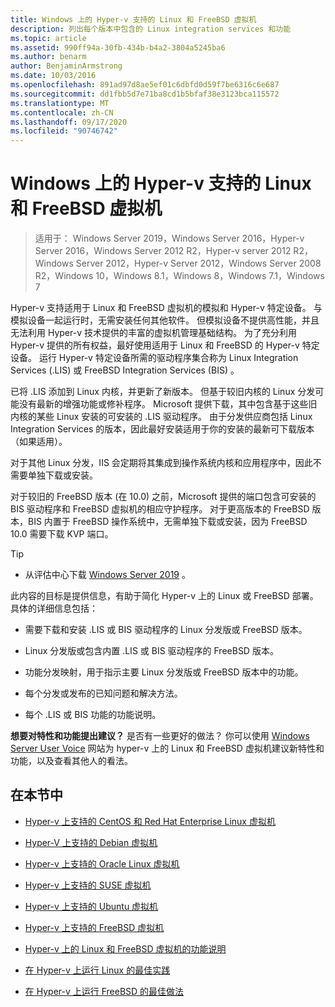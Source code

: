 ```yaml
---
title: Windows 上的 Hyper-v 支持的 Linux 和 FreeBSD 虚拟机
description: 列出每个版本中包含的 Linux integration services 和功能
ms.topic: article
ms.assetid: 990ff94a-30fb-434b-b4a2-3804a5245ba6
ms.author: benarm
author: BenjaminArmstrong
ms.date: 10/03/2016
ms.openlocfilehash: 891ad97d8ae5ef01c6dbfd0d59f7be6316c6e687
ms.sourcegitcommit: dd1fbb5d7e71ba8cd1b5bfaf38e3123bca115572
ms.translationtype: MT
ms.contentlocale: zh-CN
ms.lasthandoff: 09/17/2020
ms.locfileid: "90746742"
---
```

# <a name="supported-linux-and-freebsd-virtual-machines-for-hyper-v-on-windows"></a>Windows 上的 Hyper-v 支持的 Linux 和 FreeBSD 虚拟机

>适用于： Windows Server 2019，Windows Server 2016，Hyper-v Server 2016，Windows Server 2012 R2，Hyper-v server 2012 R2，Windows Server 2012，Hyper-v Server 2012，Windows Server 2008 R2，Windows 10，Windows 8.1，Windows 8，Windows 7.1，Windows 7

Hyper-v 支持适用于 Linux 和 FreeBSD 虚拟机的模拟和 Hyper-v 特定设备。 与模拟设备一起运行时，无需安装任何其他软件。 但模拟设备不提供高性能，并且无法利用 Hyper-v 技术提供的丰富的虚拟机管理基础结构。 为了充分利用 Hyper-v 提供的所有权益，最好使用适用于 Linux 和 FreeBSD 的 Hyper-v 特定设备。 运行 Hyper-v 特定设备所需的驱动程序集合称为 Linux Integration Services (.LIS) 或 FreeBSD Integration Services (BIS) 。

已将 .LIS 添加到 Linux 内核，并更新了新版本。 但基于较旧内核的 Linux 分发可能没有最新的增强功能或修补程序。 Microsoft 提供下载，其中包含基于这些旧内核的某些 Linux 安装的可安装的 .LIS 驱动程序。 由于分发供应商包括 Linux Integration Services 的版本，因此最好安装适用于你的安装的最新可下载版本（如果适用）。

对于其他 Linux 分发，IIS 会定期将其集成到操作系统内核和应用程序中，因此不需要单独下载或安装。

对于较旧的 FreeBSD 版本 (在 10.0) 之前，Microsoft 提供的端口包含可安装的 BIS 驱动程序和 FreeBSD 虚拟机的相应守护程序。 对于更高版本的 FreeBSD 版本，BIS 内置于 FreeBSD 操作系统中，无需单独下载或安装，因为 FreeBSD 10.0 需要下载 KVP 端口。

> [!TIP]
> - 从评估中心下载 [Windows Server 2019](https://www.microsoft.com/evalcenter/evaluate-windows-server-2019) 。

此内容的目标是提供信息，有助于简化 Hyper-v 上的 Linux 或 FreeBSD 部署。 具体的详细信息包括：

* 需要下载和安装 .LIS 或 BIS 驱动程序的 Linux 分发版或 FreeBSD 版本。

* Linux 分发版或包含内置 .LIS 或 BIS 驱动程序的 FreeBSD 版本。

* 功能分发映射，用于指示主要 Linux 分发版或 FreeBSD 版本中的功能。

* 每个分发或发布的已知问题和解决方法。

* 每个 .LIS 或 BIS 功能的功能说明。

**想要对特性和功能提出建议？** 是否有一些更好的做法？ 你可以使用 [Windows Server User Voice](https://windowsserver.uservoice.com/forums/295062-linux-support) 网站为 hyper-v 上的 Linux 和 FreeBSD 虚拟机建议新特性和功能，以及查看其他人的看法。

## <a name="in-this-section"></a>在本节中

* [Hyper-v 上支持的 CentOS 和 Red Hat Enterprise Linux 虚拟机](Supported-CentOS-and-Red-Hat-Enterprise-Linux-virtual-machines-on-Hyper-V.md)

* [Hyper-V 上支持的 Debian 虚拟机](Supported-Debian-virtual-machines-on-Hyper-V.md)

* [Hyper-v 上支持的 Oracle Linux 虚拟机](Supported-Oracle-Linux-virtual-machines-on-Hyper-V.md)

* [Hyper-v 上支持的 SUSE 虚拟机](Supported-SUSE-virtual-machines-on-Hyper-V.md)

* [Hyper-v 上支持的 Ubuntu 虚拟机](Supported-Ubuntu-virtual-machines-on-Hyper-V.md)

* [Hyper-v 上支持的 FreeBSD 虚拟机](Supported-FreeBSD-virtual-machines-on-Hyper-V.md)

* [Hyper-v 上的 Linux 和 FreeBSD 虚拟机的功能说明](Feature-Descriptions-for-Linux-and-FreeBSD-virtual-machines-on-Hyper-V.md)

* [在 Hyper-v 上运行 Linux 的最佳实践](Best-Practices-for-running-Linux-on-Hyper-V.md)

* [在 Hyper-v 上运行 FreeBSD 的最佳做法](Best-practices-for-running-FreeBSD-on-Hyper-V.md)
